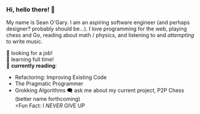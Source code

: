 ### Hi, hello there! 👋
My name is Sean O'Gary. I am an aspiring software engineer (and perhaps designer? probably should be...). I love programming for the web, playing chess and Go, reading about math / physics, and listening to and *attempting* to write music. 

🙏 looking for a job! \
🚀 learning full time! \
📖 **currently reading**: 
- Refactoring: Improving Existing Code
- The Pragmatic Programmer
- Grokking Algorithms
🗨️ ask me about my current project, P2P Chess (better name forthcoming) \
⚡Fun Fact: I *NEVER* GIVE UP

<!--
**NimrodRising/NimrodRising** is a ✨ _special_ ✨ repository because its `README.md` (this file) appears on your GitHub profile.

Here are some ideas to get you started:

- 🔭 I’m currently working on ...
- 🌱 I’m currently learning ...
- 👯 I’m looking to collaborate on ...
- 🤔 I’m looking for help with ...
- 💬 Ask me about ...
- 📫 How to reach me: ...
- 😄 Pronouns: ...
- ⚡ Fun fact: ...
-->
